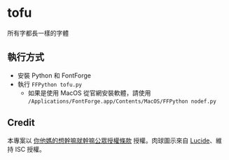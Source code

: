 # tofu

所有字都長一樣的字體

## 執行方式

-   安裝 Python 和 FontForge
-   執行 `FFPython tofu.py`
    -   如果是使用 MacOS 從官網安裝軟體，請使用 `/Applications/FontForge.app/Contents/MacOS/FFPython nodef.py`

## Credit

本專案以 [你他媽的想幹嘛就幹嘛公眾授權條款](https://www.wtfpl.net/) 授權。肉球圖示來自 [Lucide](https://lucide.dev)、維持 ISC 授權。
